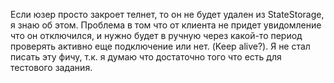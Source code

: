 ﻿Если юзер просто закроет телнет, то он не будет удален из StateStorage, я знаю об этом. 
Проблема в том что от клиента не придет увидомление что он отключился, 
и нужно будет в ручную через какой-то период проверять активно еще подключение или нет. (Keep alive?).
Я не стал писать эту фичу, т.к. я думаю что достаточно того что есть для тестового задания.